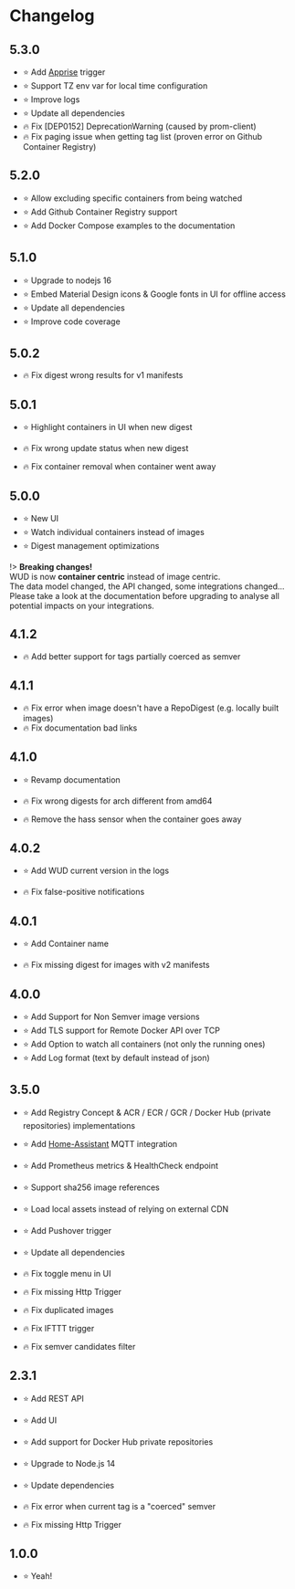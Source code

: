 # Changelog

## 5.3.0
- :star: Add [Apprise](https://github.com/caronc/apprise) trigger
- :star: Support TZ env var for local time configuration
- :star: Improve logs
- :star: Update all dependencies
- :fire: Fix [DEP0152] DeprecationWarning (caused by prom-client)
- :fire: Fix paging issue when getting tag list (proven error on Github Container Registry)

## 5.2.0
- :star: Allow excluding specific containers from being watched
- :star: Add Github Container Registry support
- :star: Add Docker Compose examples to the documentation

## 5.1.0
- :star: Upgrade to nodejs 16
- :star: Embed Material Design icons & Google fonts in UI for offline access
- :star: Update all dependencies
- :star: Improve code coverage

## 5.0.2
- :fire: Fix digest wrong results for v1 manifests

## 5.0.1
- :star: Highlight containers in UI when new digest


- :fire: Fix wrong update status when new digest
- :fire: Fix container removal when container went away

## 5.0.0
- :star: New UI
- :star: Watch individual containers instead of images
- :star: Digest management optimizations

!> **Breaking changes!** \
WUD is now **container centric** instead of image centric. \
The data model changed, the API changed, some integrations changed... \
Please take a look at the documentation before upgrading to analyse all potential impacts on your integrations.

## 4.1.2
- :fire: Add better support for tags partially coerced as semver 

## 4.1.1
- :fire: Fix error when image doesn't have a RepoDigest (e.g. locally built images)
- :fire: Fix documentation bad links

## 4.1.0
- :star: Revamp documentation


- :fire: Fix wrong digests for arch different from amd64
- :fire: Remove the hass sensor when the container goes away

## 4.0.2
- :star: Add WUD current version in the logs


- :fire: Fix false-positive notifications

## 4.0.1
- :star: Add Container name


- :fire: Fix missing digest for images with v2 manifests

## 4.0.0
- :star: Add Support for Non Semver image versions
- :star: Add TLS support for Remote Docker API over TCP
- :star: Add Option to watch all containers (not only the running ones)
- :star: Add Log format (text by default instead of json)

## 3.5.0
- :star: Add Registry Concept & ACR / ECR / GCR / Docker Hub (private repositories) implementations
- :star: Add [Home-Assistant](https://www.home-assistant.io/) MQTT integration
- :star: Add Prometheus metrics & HealthCheck endpoint
- :star: Support sha256 image references
- :star: Load local assets instead of relying on external CDN
- :star: Add Pushover trigger
- :star: Update all dependencies


- :fire: Fix toggle menu in UI
- :fire: Fix missing Http Trigger
- :fire: Fix duplicated images
- :fire: Fix IFTTT trigger
- :fire: Fix semver candidates filter

## 2.3.1
- :star: Add REST API
- :star: Add UI
- :star: Add support for Docker Hub private repositories
- :star: Upgrade to Node.js 14
- :star: Update dependencies


- :fire: Fix error when current tag is a "coerced" semver
- :fire: Fix missing Http Trigger

## 1.0.0
- :star: Yeah!
